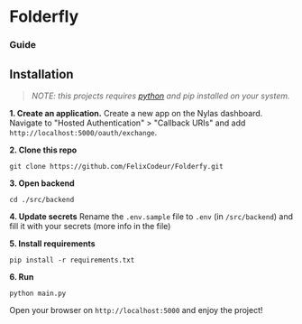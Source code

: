 # Folderfly
### Guide

## Installation
> *NOTE: this projects requires [python](https://python.org) and pip installed on your system.*

**1. Create an application.**
Create a new app on the Nylas dashboard. Navigate to "Hosted Authentication" > "Callback URIs" and add `http://localhost:5000/oauth/exchange`.

**2. Clone this repo**
```shell
git clone https://github.com/FelixCodeur/Folderfy.git
```

**3. Open backend**
```shell
cd ./src/backend
```

**4. Update secrets**
Rename the `.env.sample` file to `.env` (in `/src/backend`) and fill it with your secrets (more info in the file)

**5. Install requirements**
```shell
pip install -r requirements.txt
```

**6. Run**
```shell
python main.py
```
Open your browser on `http://localhost:5000` and enjoy the project!
